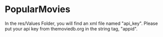 # PopularMovies

In the res/Values Folder, you will find an xml file named "api_key". Please put your api key from themoviedb.org in the string tag, "appid".
